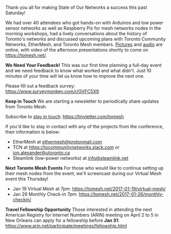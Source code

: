 Thank you all for making State of Our Networks a success this past Saturday!

We had over 40 attendees who got hands-on with Arduinos and low power sensor networks as well as Raspberry Pis for mesh networks nodes in the morning workshops, had a lively conversations about the history of Toronto's networks and discussed upcoming plans with Toronto Community Networks, EtherMesh, and Toronto Mesh members. [Pictures](https://www.flickr.com/photos/glennmcknight/albums/72157675518024343) and [audio](https://soundcloud.com/gmcknight/mesh-toronto-panel-discussion) are online, with video of the afternoon presentations shortly to come on https://tomesh.net/.

**We Need Your Feedback!**
This was our first time planning a full-day event and we need feedback to know what worked and what didn't. Just 10 minutes of your time will let us know how to improve the next one.

Please fill out a feedback survey: https://www.surveymonkey.com/r/GVFC5X9

**Keep in Touch**
We are starting a newsletter to periodically share updates from Toronto Mesh.

Subscribe to [stay in touch](https://tinyletter.com/tomesh): https://tinyletter.com/tomesh

If you'd like to stay in contact with any of the projects from the conference, their information is below:

  - EtherMesh at ethermesh@protonmail.com
  - TCN at https://tocommunitynetworks.slack.com or jon.alexander@utoronto.ca
  - Steamlink (low-power networks) at info@steamlink.net

**Next Toronto Mesh Events**
For those who would like to continue setting up their mesh nodes from the event, we'll screencast during our Virtual Mesh event this Thursday!

  - Jan 19 Virtual Mesh at 7pm: https://tomesh.net/2017-01-19/virtual-mesh/
  - Jan 26 Monthly Check-in 7pm: https://tomesh.net/2017-01-26/monthly-checkin/

**Travel Fellowship Opportunity**
Those interested in attending the next American Registry for Internet Numbers (ARIN) meeting on April 2 to 5 in New Orleans can apply for a fellowship before **Jan 31**: https://www.arin.net/participate/meetings/fellowship.html
